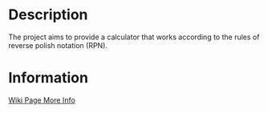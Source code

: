 # Description
The project aims to provide a calculator that works according to the rules
of reverse polish notation (RPN).


# Information
<a href = https://en.wikipedia.org/wiki/Reverse_Polish_notation> Wiki Page </a>
<a href = https://eduinf.waw.pl/inf/utils/010_2010/0410.php> More Info </a>
